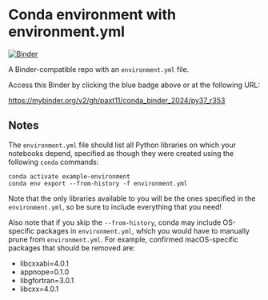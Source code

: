 # Conda environment with environment.yml

[![Binder](http://mybinder.org/badge_logo.svg)](https://mybinder.org/v2/gh/paxt11/conda_binder_2024/py37_r353)


A Binder-compatible repo with an `environment.yml` file.

Access this Binder by clicking the blue badge above or at the following URL:

https://mybinder.org/v2/gh/paxt11/conda_binder_2024/py37_r353

## Notes
The `environment.yml` file should list all Python libraries on which your notebooks
depend, specified as though they were created using the following `conda` commands:

```
conda activate example-environment
conda env export --from-history -f environment.yml
```

Note that the only libraries available to you will be the ones specified in
the `environment.yml`, so be sure to include everything that you need! 

Also note that if you skip the `--from-history`, conda may include OS-specific
packages in `environment.yml`, which you would have to manually prune from
`environment.yml`.  For example, confirmed macOS-specific packages that should
be removed are:

* libcxxabi=4.0.1
* appnope=0.1.0
* libgfortran=3.0.1
* libcxx=4.0.1

